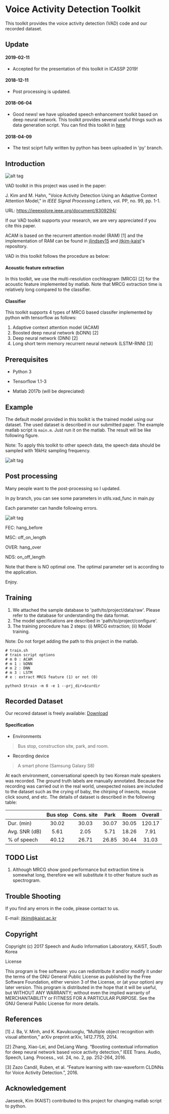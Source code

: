 # Voice Activity Detection Toolkit
This toolkit provides the voice activity detection (VAD) code and our recorded dataset.
## Update
#### 2019-02-11

- Accepted for the presentation of this toolkit in ICASSP 2019!

#### 2018-12-11

- Post processing is updated. 

#### 2018-06-04

- Good news! we have uploaded speech enhancement toolkit based on deep neural network. This toolkit provides several useful things such as data generation script. You can find this toolkit in [here](https://github.com/jtkim-kaist/Speech-enhancement) 


#### 2018-04-09


- The test sciprt fully written by python has been uploaded in 'py' branch.


## Introduction

![alt tag](https://user-images.githubusercontent.com/24668469/32532813-2b9c59aa-c490-11e7-8a30-a39de5aedc98.jpg)

VAD toolkit in this project was used in the paper: 

J. Kim and M. Hahn, "Voice Activity Detection Using an Adaptive Context Attention Model," in *IEEE Signal Processing Letters*, vol. PP, no. 99, pp. 1-1.

URL: https://ieeexplore.ieee.org/document/8309294/

If our VAD toolkit supports your research, we are very appreciated if you cite this paper.

ACAM is based on the recurrent attention model (RAM) [1] and the implementation of RAM can be found in [jlindsey15](https://github.com/jlindsey15/RAM) and [jtkim-kaist](https://github.com/jtkim-kaist/ram_modified)'s repository.

VAD in this toolkit follows the procedure as below:

#### Acoustic feature extraction

In this toolkit, we use the multi-resolution cochleagram (MRCG) [2] for the acoustic feature implemented by matlab.
Note that MRCG extraction time is relatively long compared to the classifier.
#### Classifier

This toolkit supports 4 types of MRCG based classifer implemented by python with tensorflow as follows:
1. Adaptive context attention model (ACAM)
2. Boosted deep neural network (bDNN) [2]
3. Deep neural network (DNN) [2] 
4. Long short term memory recurrent neural network (LSTM-RNN) [3]

## Prerequisites

- Python 3

- Tensorflow 1.1-3

- Matlab 2017b (will be depreciated)

## Example

The default model provided in this toolkit is the trained model using our dataset. The used dataset is described in our submitted paper.
The example matlab script is `main.m`. Just run it on the matlab. 
The result will be like following figure. 

Note: To apply this toolkit to other speech data, the speech data should be sampled with 16kHz sampling frequency.

![alt tag](https://user-images.githubusercontent.com/24668469/32533149-5526a77e-c492-11e7-909f-a7c7983d9dd4.jpg)

## Post processing

Many people want to the post-processing so I updated.

In py branch, you can see some parameters in utils.vad_func in main.py

Each parameter can handle following errors.



![alt tag](https://user-images.githubusercontent.com/24668469/49742392-cd778680-fcdb-11e8-96b9-a599a4f85f4f.PNG)


FEC: hang_before

MSC: off_on_length

OVER: hang_over

NDS: on_off_length

Note that there is NO optimal one. The optimal parameter set is according to the application.

Enjoy.

## Training
1. We attached the sample database to 'path/to/project/data/raw'. Please refer to the database for understanding the data format. 
2. The model specifications are described in 'path/to/project/configure'.
3. The training procedure has 2 steps: (i) MRCG extraction; (ii) Model training.

Note: Do not forget adding the path to this project in the matlab.

```
# train.sh
# train script options
# m 0 : ACAM
# m 1 : bDNN
# m 2 : DNN
# m 3 : LSTM
# e : extract MRCG feature (1) or not (0)

python3 $train -m 0 -e 1 --prj_dir=$curdir
```

## Recorded Dataset
Our recored dataset is freely available: 
[Download](https://www.dropbox.com/s/jvwepe4hvonona5/record_data.zip?dl=0)


#### Specification
- Environments

>Bus stop, construction site, park, and room.

- Recording device

>A smart phone (Samsung Galaxy S8)

At each environment, conversational speech by two Korean male speakers was recorded. The ground truth labels are manually annotated. Because the recording was carried out in the real world, unexpected noises are included to the dataset such as the crying of baby, the chirping of insects, mouse click sound, and etc. The details of dataset is described in the following table:


|               | Bus stop      | Cons. site    | Park          | Room          | Overall       |
| :------------ | :-----------: | :-----------: | :-----------: | :-----------: | :-----------: |
| Dur. (min)    | 30.02         | 30.03         | 30.07         | 30.05         | 120.17        |
| Avg. SNR (dB) | 5.61          | 2.05          | 5.71          | 18.26         | 7.91          |
| % of speech   | 40.12         | 26.71         | 26.85         | 30.44         | 31.03         |
## TODO List
1. Although MRCG show good performance but extraction time is somewhat long, therefore we will substitute it to other feature such as spectrogram.
## Trouble Shooting
If you find any errors in the code, please contact to us.

E-mail: jtkim@kaist.ac.kr
## Copyright
Copyright (c) 2017 Speech and Audio Information Laboratory, KAIST, South Korea

License

This program is free software: you can redistribute it and/or modify
it under the terms of the GNU General Public License as published by
the Free Software Foundation, either version 3 of the License, or
(at your option) any later version.
This program is distributed in the hope that it will be useful,
but WITHOUT ANY WARRANTY; without even the implied warranty of
MERCHANTABILITY or FITNESS FOR A PARTICULAR PURPOSE.  See the
GNU General Public License for more details.
## References
[1] J. Ba, V. Minh, and K. Kavukcuoglu, “Multiple object recognition with visual attention,” arXiv preprint arXiv, 1412.7755, 2014.

[2] Zhang, Xiao-Lei, and DeLiang Wang. “Boosting contextual information for deep neural network based voice activity detection,” IEEE Trans. Audio, Speech, Lang. Process., vol. 24, no. 2, pp. 252-264, 2016.

[3] Zazo Candil, Ruben, et al. “Feature learning with raw-waveform CLDNNs for Voice Activity Detection.”, 2016.

## Acknowledgement

Jaeseok, Kim (KAIST) contributed to this project for changing matlab script to python.
